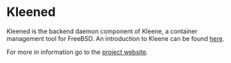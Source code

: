 # Kleened

Kleened is the backend daemon component of Kleene, a container management tool
for FreeBSD. An introduction to Kleene can be found [here](https://kleene.dev/get-started/overview/).

For more in information go to the [project website](https://kleene.dev).
